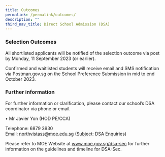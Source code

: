 ```yaml
---
title: Outcomes
permalink: /permalink/outcomes/
description: ""
third_nav_title: Direct School Admission (DSA)
---
```

### **Selection Outcomes**

All shortlisted applicants will be notified of the selection outcome via post by Monday, 11 September 2023 (or earlier). 

Confirmed and waitlisted students will receive email and SMS notification via Postman.gov.sg on the School Preference Submission in mid to end October 2023.

### **Further information**

For further information or clarification, please contact our school’s DSA coordinator via phone or email. 

•	Mr Javier Yon (HOD PE/CCA) 

Telephone: 	6879 3930 	
Email: 		northvistass@moe.edu.sg (Subject: DSA Enquiries)


Please refer to MOE Website at www.moe.gov.sg/dsa-sec for further information on the guidelines and timeline for DSA-Sec.